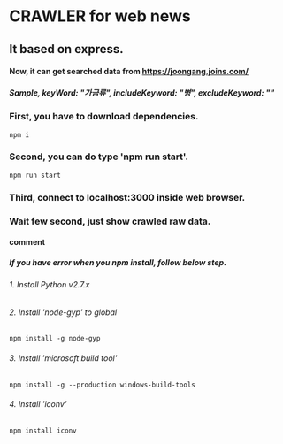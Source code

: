 # CRAWLER for web news
## It based on express.

#### Now, it can get searched data from https://joongang.joins.com/
##### Sample, keyWord: "가금류", includeKeyword: "병", excludeKeyword: ""

### First, you have to download dependencies.

```
npm i
```

### Second, you can do type 'npm run start'.
```
npm run start
```

### Third, connect to localhost:3000 inside web browser.

### Wait few second, just show crawled raw data.


#### comment
##### If you have error when you npm install, follow below step.
###### 1. Install Python v2.7.x
###### 2. Install 'node-gyp' to global
```
npm install -g node-gyp
```
###### 3. Install 'microsoft build tool'
```
npm install -g --production windows-build-tools
```
###### 4. Install 'iconv'
```
npm install iconv
```
